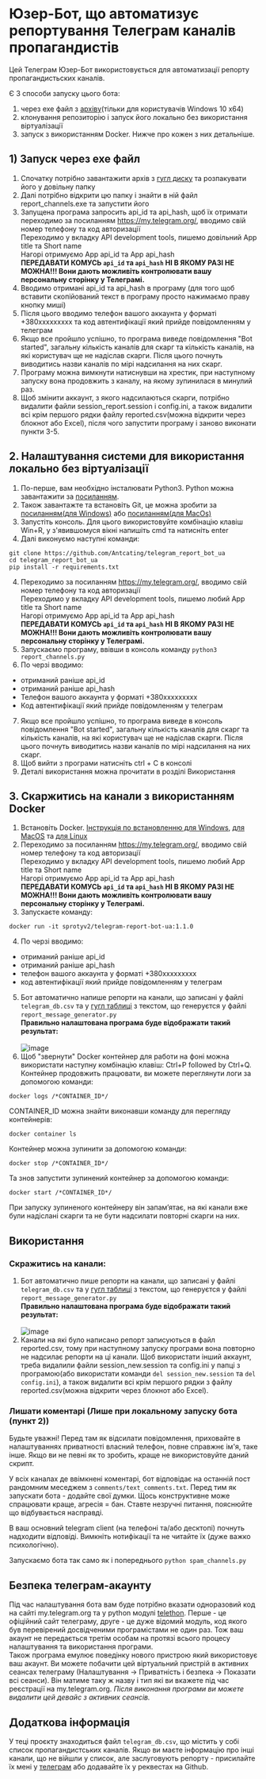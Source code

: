 # Юзер-Бот, що автоматизує репортування Телеграм каналів пропагандистів

Цей Телеграм Юзер-Бот використовується для автоматизації репорту пропагандистьских каналів.

Є 3 способи запуску цього бота:
1) через exe файл з [архіву](https://drive.google.com/file/d/1ksoDVdCsBCmGusCJ-WFBli3OupNHpB5F/view?usp=sharing)(тільки для користувачів Windows 10 x64)
2) клонування репозиторію і запуск його локально без використання віртуалізації
3) запуск з використанням Docker.
Нижче про кожен з них детальніше.
## 1) Запуск через exe файл
1. Спочатку потрібно завантажити архів з [гугл диску](https://drive.google.com/file/d/1ksoDVdCsBCmGusCJ-WFBli3OupNHpB5F/view?usp=sharing) та розпакувати його у довільну папку
2. Далі потрібно відкрити цю папку і знайти в ній файл report_channels.exe та запустити його
3. Запущена програма запросить api_id та api_hash, щоб їх отримати переходимо за посиланням  https://my.telegram.org/, вводимо свій номер телефону та код авторизації
<br>Переходимо у вкладку API development tools, пишемо довільний App title та Short name
<br>Нагорі отримуємо App api_id та App api_hash
<br>**ПЕРЕДАВАТИ КОМУСЬ `api_id` та `api_hash` НІ В ЯКОМУ РАЗІ НЕ МОЖНА!!! Вони дають можливіть контролювати вашу персональну сторінку у Телеграмі.**
4. Вводимо отримані api_id та api_hash в програму (для того щоб вставити скопійований текст в програму просто нажимаємо праву кнопку миші)
5. Після цього вводимо телефон вашого аккаунта у форматі +380ххххххххх та код автентифікації який прийде повідомленням у телеграм
6. Якщо все пройшло успішно, то програма виведе повідомлення "Bot started", загальну кількість каналів для скарг та кількість каналів, на які користувач ще не надіслав скарги. Після цього почнуть виводитись назви каналів по мірі надсилання на них скарг.
7. Програму можна вимкнути натиснувши на хрестик, при наступному запуску вона продовжить з каналу, на якому зупинилася в минулий раз.
8. Щоб змінити аккаунт, з якого надсилаються скарги, потрібно видалити файли session_report.session і config.ini, а також видалити всі крім першого рядки файлу reported.csv(можна відкрити через блокнот або Excel), після чого запустити програму і заново виконати пункти 3-5.
## 2. Налаштування системи для використання локально без віртуалізації
1. По-перше, вам необхідно інсталювати Python3. Python можна завантажити за [посиланням](https://www.python.org/downloads/).
2. Також завантажте та встановіть Git, це можна зробити за [посиланням(для Windows)](https://github.com/git-for-windows/git/releases/download/v2.35.1.windows.2/Git-2.35.1.2-64-bit.exe) або [посиланням(для MacOs)](https://git-scm.com/download/mac)
3. Запустіть консоль. Для цього використовуйте комбінацію клавіш Win+R, у з'явившомуся вікні напишіть cmd та натисніть enter
4. Далі виконуємо наступні команди:
```
git clone https://github.com/Antcating/telegram_report_bot_ua
cd telegram_report_bot_ua
pip install -r requirements.txt
```
4. Переходимо за посиланням  https://my.telegram.org/, вводимо свій номер телефону та код авторизації
<br>Переходимо у вкладку API development tools, пишемо любий App title та Short name
<br>Нагорі отримуємо App api_id та App api_hash
<br>**ПЕРЕДАВАТИ КОМУСЬ `api_id` та `api_hash` НІ В ЯКОМУ РАЗІ НЕ МОЖНА!!! Вони дають можливіть контролювати вашу персональну сторінку у Телеграмі.**
5. Запускаємо програму, ввівши в консоль команду ```python3 report_channels.py```
6. По черзі вводимо:
- отриманий раніше api_id
- отриманий раніше api_hash
- Телефон вашого аккаунта у форматі +380ххххххххх
- Код автентифікації який прийде повідомленням у телеграм
7. Якщо все пройшло успішно, то програма виведе в консоль повідомлення "Bot started", загальну кількість каналів для скарг та кількість каналів, на які користувач ще не надіслав скарги. Після цього почнуть виводитись назви каналів по мірі надсилання на них скарг.
8. Щоб вийти з програми натисніть ctrl + C в консолі
9. Деталі використання можна прочитати в розділі Використання
## 3. Скаржитись на канали з використанням Docker
1. Встановіть Docker. [Інструкція по встановленню для Windows](https://docs.docker.com/desktop/windows/install/#install-docker-desktop-on-windows), [для MacOS](https://docs.docker.com/desktop/mac/install/) та [для Linux](https://runnable.com/docker/install-docker-on-linux)
2. Переходимо за посиланням  https://my.telegram.org/, вводимо свій номер телефону та код авторизації
<br>Переходимо у вкладку API development tools, пишемо любий App title та Short name
<br>Нагорі отримуємо App api_id та App api_hash
<br>**ПЕРЕДАВАТИ КОМУСЬ `api_id` та `api_hash` НІ В ЯКОМУ РАЗІ НЕ МОЖНА!!! Вони дають можливіть контролювати вашу персональну сторінку у Телеграмі.**
3. Запускаєте команду:
```
docker run -it sprotyv2/telegram-report-bot-ua:1.1.0
```
4. По черзі вводимо:
- отриманий раніше api_id
- отриманий раніше api_hash
- телефон вашого аккаунта у форматі +380ххххххххх
- код автентифікації який прийде повідомленням у телеграм
5. Бот автоматично напише репорти на канали, що записані у файлі `telegram_db.csv` та у [гугл таблиці](https://docs.google.com/spreadsheets/d/1UXsdKXaSWkkdCYlJJQ3Elv6NgPEmQ-wbVBTvgLV90Ss/edit#gid=0) з текстом, що генеруєтся у файлі `report_message_generator.py`
<br>**Правильно налаштована програма буде відображати такий результат:**
<br><br>![image](https://user-images.githubusercontent.com/39994538/155859028-e83b5228-e711-4f21-bf4e-db9b1cfccb24.png)
6. Щоб "звернути" Docker контейнер для работи на фоні можна використати наступну комбінацію клавіш: Ctrl+P followed by Ctrl+Q. Контейнер продовжить працювати, ви можете переглянути логи за допомогою команди:
```
docker logs /*CONTAINER_ID*/
```
CONTAINER_ID можна знайти виконавши команду для перегляду контейнерів:
```
docker container ls
```
Контейнер можна зупинити за допомогою команди:
```
docker stop /*CONTAINER_ID*/
```
Та знов запустити зупинений контейнер за допомогою команди:
```
docker start /*CONTAINER_ID*/
```
При запуску зупиненого контейнеру він запамʼятає, на які канали вже були надіслані скарги та не бути надсилати повторні скарги на них.

## Використання

### Скражитись на канали:
1. Бот автоматично пише репорти на канали, що записані у файлі `telegram_db.csv` та у [гугл таблиці](https://docs.google.com/spreadsheets/d/1UXsdKXaSWkkdCYlJJQ3Elv6NgPEmQ-wbVBTvgLV90Ss/edit#gid=0) з текстом, що генеруєтся у файлі `report_message_generator.py`
<br>**Правильно налаштована програма буде відображати такий результат:**
<br><br>![image](https://user-images.githubusercontent.com/39994538/155859028-e83b5228-e711-4f21-bf4e-db9b1cfccb24.png)
2. Канали на які було написано репорт записуються в файл reported.csv, тому при наступному запуску програми вона повторно не надсилає репорти на ці канали.
Щоб використати інший аккаунт, треба видалили файли session_new.session та config.ini у папці з програмою(або використати команди `del session_new.session` та `del config.ini`), а також видалити всі крім першого рядки з файлу reported.csv(можна відкрити через блокнот або Excel).

### Лишати коментарі (Лише при локальному запуску бота (пункт 2))

Будьте уважні! Перед там як відсилати повідомлення, приховайте в налаштуваннях приватності
власний телефон, повне справжнє ім'я, таке інше. Якщо ви не певні як то зробить, краще
не використовуйте даний скрипт.

У всіх каналах де ввімкнені коментарі, бот відповідає на останній пост рандомним меседжем з `comments/text_comments.txt`.
Перед тим як запускати бота - додайте свої думки. Щось конструктивне може спрацювати краще, агресія = бан.
Ставте незручні питання, пояснюйте що відбувається насправді.

В ваш основний telegram client (на телефоні та/або десктопі) почнуть надходити відповіді.
Вимкніть нотифікації та не читайте їх (дуже важко психологічно).

Запускаємо бота так само як і попереднього `python spam_channels.py`


## Безпека телеграм-акаунту
Під час налаштування бота вам буде потрібно вказати одноразовий код на сайті my.telegram.org та у python модулі [telethon](https://github.com/LonamiWebs/Telethon). Перше - це офіційний сайт телеграму, друге - це дуже відомий модуль, код якого був перевірений досвідченими програмістами не один раз. Тож ваш акаунт не передається третім особам на протязі всього процесу налаштування та використання програми.
<br>Також програма емулює поведінку нового пристрою який використовує ваш акаунт. Ви можете побачити цей віртуальний пристрій в активних сеансах телеграму (Налаштування -> Приватність і безпека  -> Показати всі сеанси). Він матиме таку ж назву і тип які ви вкажете під час реєстрації на my.telegram.org. *Після виконання програми ви можете видалити цей девайс з активних сеансів.*

## Додаткова інформація
У теці проєкту знаходиться файл `telegram_db.csv`, що містить у собі список пропагандистських каналів. Якщо ви маєте інформацію про інші канали, що не війшли у список, але заслуговують репорту - присилайте їх мені у [телеграм](https://www.t.me/Achating) або додавайте їх у реквестах на Github.
